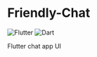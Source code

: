 # Friendly-Chat
![Flutter](https://img.shields.io/badge/Flutter-%2302569B.svg?style=Plastic&logo=Flutter&logoColor=blue&color=white)
![Dart](https://img.shields.io/badge/Dart-%2302569B.svg?style=Plastic&logo=Dart&logoColor=blue&color=blue)

Flutter chat app UI
